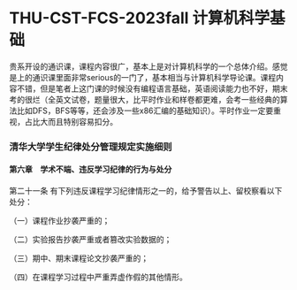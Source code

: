 # THU-CST-FCS-2023fall 计算机科学基础

贵系开设的通识课，课程内容很广，基本上是对计算机科学的一个总体介绍。感觉是上的通识课里面非常serious的一门了，基本相当与计算机科学导论课。课程内容不错，但是笔者上这门课的时候没有编程语言基础，英语阅读能力也不好，期末考的很烂（全英文试卷，题量很大，比平时作业和样卷都更难，会考一些经典的算法比如DFS，BFS等等，还会涉及一些x86汇编的基础知识）。平时作业一定要重视，占比大而且特别容易扣分。

### 清华大学学生纪律处分管理规定实施细则

#### 第六章　学术不端、违反学习纪律的行为与处分

第二十一条 有下列违反课程学习纪律情形之一的，给予警告以上、留校察看以下处分：

（一）课程作业抄袭严重的；

（二）实验报告抄袭严重或者篡改实验数据的；

（三）期中、期末课程论文抄袭严重的；

（四）在课程学习过程中严重弄虚作假的其他情形。
